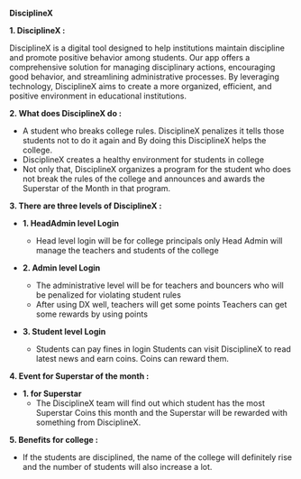 **DisciplineX**


**1. DisciplineX :**

DisciplineX is a digital tool designed to help institutions maintain discipline and promote positive behavior among students. Our app offers a comprehensive solution for managing disciplinary actions, encouraging good behavior, and streamlining administrative processes. By leveraging technology, DisciplineX aims to create a more organized, efficient, and positive environment in educational institutions.


 **2. What does DisciplineX do :**  

- A student who breaks college rules. DisciplineX penalizes it tells those students not to do it again and By doing this DisciplineX helps the college.
- DisciplineX creates a healthy environment for students in college
- Not only that, DisciplineX organizes a program for the student who does not break the rules of the college and announces and awards the Superstar of the Month in that program.


**3. There are three levels of DisciplineX :**

  - **1. HeadAdmin level Login**
    - Head level login will be for college principals only Head Admin will manage the teachers and students of the college
 
  - **2. Admin level Login**
    - The administrative level will be for teachers and bouncers who will be penalized for violating student rules
    - After using DX well, teachers will get some points Teachers can get some rewards by using points

   - **3. Student level Login**
     - Students can pay fines in login Students can visit DisciplineX to read latest news and earn coins. Coins can reward them.



**4. Event for Superstar of the month :**

  - **1. for Superstar**
    - The DisciplineX team will find out which student has the most Superstar Coins this month and the Superstar will be rewarded with something from DisciplineX.


**5. Benefits for college :**
   - If the students are disciplined, the name of the college will definitely rise and the number of students will also increase a lot.
